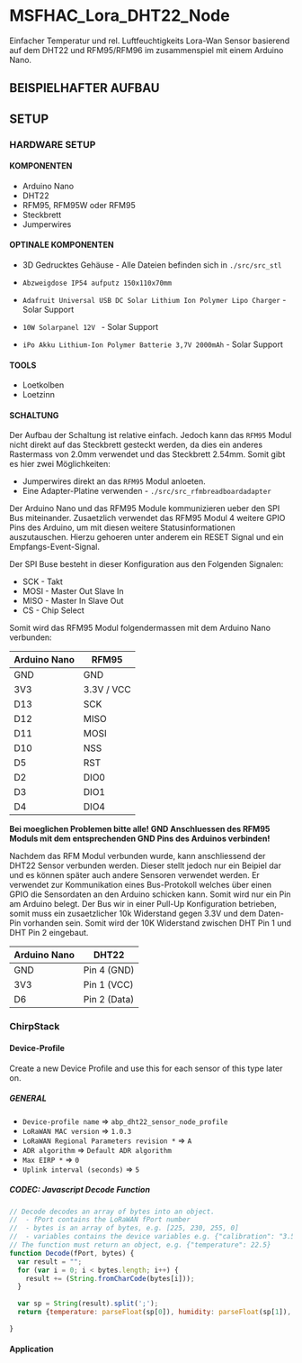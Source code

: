 # MSFHAC_Lora_DHT22_Node

Einfacher Temperatur und rel. Luftfeuchtigkeits Lora-Wan Sensor basierend auf dem DHT22 und RFM95/RFM96 im zusammenspiel mit einem Arduino Nano.


## BEISPIELHAFTER AUFBAU



## SETUP

### HARDWARE SETUP

#### KOMPONENTEN

* Arduino Nano
* DHT22
* RFM95, RFM95W oder RFM95
* Steckbrett
* Jumperwires


#### OPTINALE KOMPONENTEN

* 3D Gedrucktes Gehäuse - Alle Dateien befinden sich in `./src/src_stl`
* `Abzweigdose IP54 aufputz 150x110x70mm`

* `Adafruit Universal USB DC Solar Lithium Ion Polymer Lipo Charger` - Solar Support
* `10W Solarpanel 12V ` - Solar Support
* `iPo Akku Lithium-Ion Polymer Batterie 3,7V 2000mAh` - Solar Support

#### TOOLS

* Loetkolben
* Loetzinn

#### SCHALTUNG

Der Aufbau der Schaltung ist relative einfach. Jedoch kann das `RFM95` Modul nicht direkt auf das Steckbrett gesteckt werden, da dies ein anderes Rastermass von 2.0mm verwendet und das Steckbrett 2.54mm. Somit gibt es hier zwei Möglichkeiten:

* Jumperwires direkt an das `RFM95` Modul anloeten.
* Eine Adapter-Platine verwenden - `./src/src_rfmbreadboardadapter` 


Der Arduino Nano und das RFM95 Module kommunizieren ueber den SPI Bus miteinander. Zusaetzlich verwendet das RFM95 Modul 4 weitere GPIO Pins des Arduino, um mit diesen weitere Statusinformationen auszutauschen. Hierzu gehoeren unter anderem ein RESET Signal und ein Empfangs-Event-Signal.

Der SPI Buse besteht in dieser Konfiguration aus den Folgenden Signalen:

* SCK - Takt
* MOSI - Master Out Slave In 
* MISO - Master In Slave Out
* CS - Chip Select

Somit wird das RFM95 Modul folgendermassen mit dem Arduino Nano verbunden:

| Arduino Nano  	| RFM95      	|
|---------------	|------------	|
| GND           	| GND        	|
| 3V3           	| 3.3V / VCC 	|
| D13           	| SCK        	|
| D12           	| MISO       	|
| D11           	| MOSI       	|
| D10           	| NSS        	|
| D5            	| RST        	|
| D2            	| DIO0       	|
| D3            	| DIO1       	|
| D4            	| DIO4       	|


**Bei moeglichen Problemen bitte alle! GND Anschluessen des RFM95 Moduls mit dem entsprechenden GND Pins des Arduinos verbinden!**


Nachdem das RFM Modul verbunden wurde, kann anschliessend der DHT22 Sensor verbunden werden.
Dieser stellt jedoch nur ein Beipiel dar und es können später auch andere Sensoren verwendet werden.
Er verwendet zur Kommunikation eines Bus-Protokoll welches über einen GPIO die Sensordaten an den Arduino schicken kann.
Somit wird nur ein Pin am Arduino belegt.
Der Bus wir in einer Pull-Up Konfiguration betrieben, somit muss ein zusaetzlicher 10k Widerstand gegen 3.3V und dem Daten-Pin vorhanden sein.
Somit wird der 10K Widerstand zwischen DHT Pin 1 und DHT Pin 2 eingebaut.

| Arduino Nano 	| DHT22        	|
|--------------	|--------------	|
| GND          	| Pin 4 (GND)  	|
| 3V3          	| Pin 1 (VCC)  	|
| D6           	| Pin 2 (Data) 	|




### ChirpStack

#### Device-Profile

Create a new Device Profile and use this for each sensor of this type later on.

##### GENERAL

* `Device-profile name` => `abp_dht22_sensor_node_profile`
* `LoRaWAN MAC version` => `1.0.3` 
* `LoRaWAN Regional Parameters revision *` => `A`
* `ADR algorithm` => `Default ADR algorithm`
* `Max EIRP *` => `0` 
* `Uplink interval (seconds)` => `5` 



##### CODEC: Javascript Decode Function

```js
// Decode decodes an array of bytes into an object.
//  - fPort contains the LoRaWAN fPort number
//  - bytes is an array of bytes, e.g. [225, 230, 255, 0]
//  - variables contains the device variables e.g. {"calibration": "3.5"} (both the key / value are of type string)
// The function must return an object, e.g. {"temperature": 22.5}
function Decode(fPort, bytes) {
  var result = "";
  for (var i = 0; i < bytes.length; i++) {
    result += (String.fromCharCode(bytes[i]));
  }
  
  var sp = String(result).split(';');
  return {temperature: parseFloat(sp[0]), humidity: parseFloat(sp[1]), battery: parseFloat(sp[2]),charging: parseFloat(sp[3])}
    
}
```

#### Application
